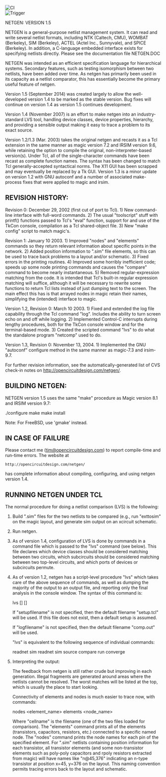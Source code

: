 ![CI](https://github.com/lankasaicharan/netgen/actions/workflows/main.yml/badge.svg)  
![Trigger](https://github.com/github/docs/actions/workflows/main.yml/badge.svg?event=pull_request)



NETGEN:  VERSION 1.5

NETGEN is a general-purpose netlist management system.  It can read
and write several netlist formats, including NTK (Caltech, CMU),
WOMBAT (Berkeley), SIM (Berkeley), ACTEL (Actel Inc., Sunnyvale), and
SPICE (Berkeley).  In addition, a C-language embedded interface exists
for specifying netlists directly.  Please see the documentation file
NETGEN.DOC

NETGEN was intended as an efficient specification language for
hierarchical systems.  Secondary features, such as testing isomorphism
between two netlists, have been added over time.  As netgen has
primarily been used in its capacity as a netlist comparator, this
has essentially become the primary useful feature of netgen.

Version 1.5 (September 2014) was created largely to allow the
well-developed version 1.4 to be marked as the stable version.
Bug fixes will continue on version 1.4 as version 1.5 continues
development.

Version 1.4 (November 2007) is an effort to make netgen into an
industry-standard LVS tool, handling device classes, device
properties, hierarchy, and providing a sensible output making it
easy to trace a problem to its exact source.

Version 1.2/1.3 (Mar. 2003) takes the original netgen and recasts it
as a Tcl extension in the same manner as magic version 7.2 and
IRSIM version 9.6, while retaining the option to compile the original,
non-interpreter-based version(s).  Under Tcl, all of the single-character
commands have been recast as complete function names.  The syntax has
been changed to match Tcl generally-accepted syntactical norms.  The
X11 GUI has been scrapped and may eventually be replaced by a Tk GUI.
Version 1.3 is a minor update on version 1.2 with GNU autoconf and a
number of associated make-process fixes that were applied to magic
and irsim.

REVISION HISTORY:
-----------------
Revision 0: December 29, 2002  (first cut of port to Tcl).
	1) New command-line interface with full-word commands.
	2) The usual "toolscript" stuff with printf() functions
	   passed to Tcl's "eval" function, support for and use
	   of the TkCon console, compilation as a Tcl shared-object file.
	3) New "make config" script to match magic's.

Revision 1: January 10 2003.
	1) Improved "nodes" and "elements" commands so they return relevant
 	   information about specific points in the network.
	2) Added position information to ".sim" file elements, so this can
	   be used to trace back problems to a layout and/or schematic.
	3) Fixed errors in the printing routines.
	4) Improved some horribly inefficient code; speeds up some node
	   printing commands and causes the "compare" command to become
	   nearly instantaneous.
	5) Removed regular-expression matching from the code.  It is
	   intended that Tcl's built-in regular expression matching will
	   suffice, although it will be necessary to rewrite some functions
	   to return Tcl lists instead of just dumping text to the screen.
	   The main effect this has is that arrayed nodes in magic retain
	   their names, simplifying the (intended) interface to magic.

Version 1.2, Revision 0: March 10 2003.
	1) Fixed and extended the log file capability through the Tcl
	   command "log".  Includes the ability to turn screen echo on
	   and off while logging.
	2) Implemented Control-C interrupts during lengthy procedures,
	   both for the TkCon console window and for the terminal-based
	   mode.
	3) Created the scripted command "lvs" to do what the standalone
	   program "netcomp" used to do.

Version 1.3, Revision 0: November 13, 2004.
	1) Implemented the GNU "autoconf" configure method in the same
	   manner as magic-7.3 and irsim-9.7.

For further revision information, see the automatically-generated list
of CVS check-in notes on http://opencircuitdesign.com/netgen/.

BUILDING NETGEN:
----------------
NETGEN version 1.5 uses the same "make" procedure as Magic version 8.1
and IRSIM version 9.7:

   ./configure
   make
   make install

Note: For FreeBSD, use 'gmake' instead.

IN CASE OF FAILURE
-------------------
Please contact me (tim@opencircuitdesign.com) to report compile-time and
run-time errors.  The website at

	http://opencircuitdesign.com/netgen/

has complete information about compiling, configuring, and using netgen
version 1.4.

RUNNING NETGEN UNDER TCL
------------------------
The normal procedure for doing a netlist comparison (LVS) is the following:

1) Build ".sim" files for the two netlists to be compared (e.g., run
   "exttosim" on the magic layout, and generate sim output on an xcircuit
   schematic.
2) Run netgen.
3) As of version 1.4, configuration of LVS is done by commands in a
   command file which is passed to the "lvs" command (see below).  This
   file declares which device classes should be considered matching
   between two circuits, which subcircuits should be considered
   matching between two top-level circuits, and which ports of devices
   or subcircuits permute.
4) As of version 1.2, netgen has a script-level procedure "lvs" which
   takes care of the above sequence of commands, as well as dumping the
   majority of the output to an output file, and reporting only the
   final analysis in the console window.  The syntax of this command is:

	lvs <filename1> <filename2> [<setupfilename>] [<logfilename>]

   If "setupfilename" is not specified, then the default filename "setup.tcl"
   will be used.  If this file does not exist, then a default setup is
   assumed.

   If "logfilename" is not specified, then the default filename "comp.out"
   will be used.

   "lvs" is equivalent to the following sequence of individual commands:

	readnet sim <filename1>
	readnet sim <filename2>
	source <setupfilename>
	compare <filename1> <filename2>
	run converge

5) Interpreting the output:

   The feedback from netgen is still rather crude but improving in each
   generation.  Illegal fragments are generated around areas where the
   netlists cannot be resolved.  The worst matches will be listed at the
   top, which is usually the place to start looking.

   Connectivity of elements and nodes is much easier to trace now, with
   commands:
	
	nodes <element_name> <cellname>
	elements <node_name> <cellname>

   Where "cellname" is the filename (one of the two files loaded for
   comparison).  The "elements" command prints all of the elements
   (transistors, capacitors, resistors, etc.) connected to a specific
   named node.  The "nodes" command prints the node names for each
   pin of the specified element.  For ".sim" netlists containing
   position information for each transistor, all transistor elements
   (and some non-transistor elements such as poly-poly capacitors and
   rpoly resistors extracted from magic) will have names like
   "n@45,376" indicating an n-type transistor at position x=45, y=376
   on the layout.  This naming convention permits tracing errors back
   to the layout and schematic.

